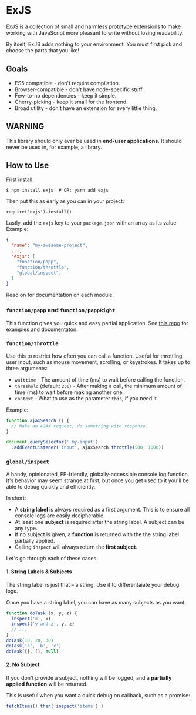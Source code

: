 # ExJS

ExJS is a collection of small and harmless prototype extensions to make working with JavaScript more pleasant to write without losing readability.

By itself, ExJS adds nothing to your environment. You must first pick and choose the parts that you like!

## Goals

- ES5 compatible - don't require compilation.
- Browser-compatible - don't have node-specific stuff.
- Few-to-no dependencies - keep it simple.
- Cherry-picking - keep it small for the frontend.
- Broad utility - don't have an extension for every little thing.

## WARNING

This library should only ever be used in **end-user applications**. It should never be used in, for example, a library.

## How to Use

First install:

    $ npm install exjs  # OR: yarn add exjs

Then put this as early as you can in your project:

    require('exjs').install()

Lastly, add the `exjs` key to your `package.json` with an array as its value. Example:

```json
{
  "name": "my-awesome-project",
  ...,
  "exjs": [
    "function/papp",
    "function/throttle",
    "global/inspect",
  ]
}
```

Read on for documentation on each module.

### `function/papp` and `function/pappRight`

This function gives you quick and easy partial application. See [this repo](https://github.com/mindeavor/es-papp) for examples and documentaton.

### `function/throttle`

Use this to restrict how often you can call a function. Useful for throttling user input, such as mouse movement, scrolling, or keystrokes. It takes up to three arguments:

- `waittime` - The amount of time (ms) to wait before calling the function.
- `threshold` (default: `250`) - After making a call, the minimum amount of time (ms) to wait before making another one.
- `context` - What to use as the parameter `this`, if you need it.

Example:

```js
function ajaxSearch () {
  // Make an AJAX request, do something with response.
}

document.querySelector('.my-input')
  .addEventListener('input', ajaxSearch.throttle(500, 1000))
```

### `global/inspect`

A handy, opinionated, FP-friendly, globally-accessible console log function. It's behavior may seem strange at first, but once you get used to it you'll be able to debug quickly and efficiently.

In short:

- A **string label** is always required as a first argument. This is to ensure all console logs are easily decipherable.
- At least one **subject** is required after the string label. A subject can be any type.
- If no subject is given, a **function** is returned with the the string label partially applied.
- Calling `inspect` will always return the **first subject**.

Let's go through each of these cases.

#### 1. String Labels & Subjects

The string label is just that – a string. Use it to differentaiate your debug logs.

Once you have a string label, you can have as many subjects as you want.

```js
function doTask (x, y, z) {
  inspect('x', x)
  inspect('y and z', y, z)
  // ...
}
doTask(10, 20, 30)
doTask('a', 'b', 'c')
doTask({}, [], null)
```

#### 2. No Subject

If you don't provide a subject, nothing will be logged, and a **partially applied function** will be returned.

This is useful when you want a quick debug on callback, such as a promise:

```js
fetchItems().then( inspect('items') )
```
